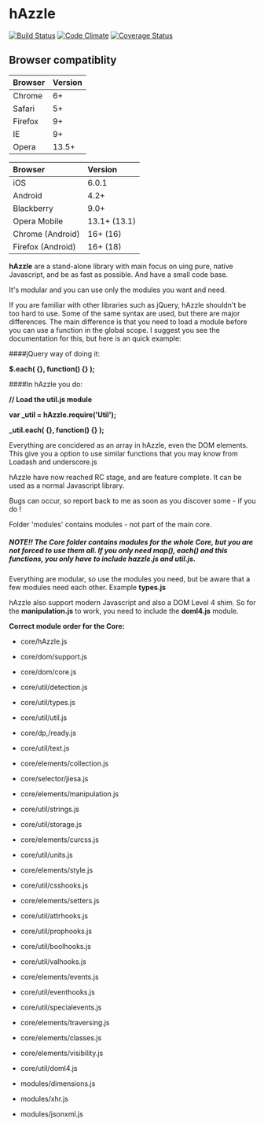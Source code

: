 hAzzle
======

[![Build Status](https://travis-ci.org/hazzlejs/hAzzleJS.svg?branch=master)](https://travis-ci.org/hazzlejs/hAzzleJS) [![Code Climate](https://codeclimate.com/github/hazzlejs/hAzzleJS.png)](https://codeclimate.com/github/hazzlejs/hAzzleJS) [![Coverage Status](https://coveralls.io/repos/mehranhatami/hAzzleJS/badge.png?branch=master)](https://coveralls.io/r/mehranhatami/hAzzleJS?branch=master)

Browser compatiblity
--------------------

<table>
<thead>
<tr>
<th id="browser" style="text-align:left;"> Browser </th>
<th id="version" style="text-align:left;"> Version </th>
</tr>
</thead>

<tbody>
<tr>
<td style="text-align:left;"> Chrome  </td>
<td style="text-align:left;">6+       </td>
</tr>

<tr>
<td style="text-align:left;"> Safari  </td>
<td style="text-align:left;">5+       </td>
</tr>

<tr>
<td style="text-align:left;"> Firefox </td>
<td style="text-align:left;">9+       </td>
</tr>

<tr>
<td style="text-align:left;"> IE      </td>
<td style="text-align:left;">9+       </td>
</tr>

<tr>
<td style="text-align:left;"> Opera   </td>
<td style="text-align:left;">13.5+    </td>
</tr>

</tbody>
</table>

<table>
<thead>
<tr>
<th id="browser" style="text-align:left;"> Browser           </th>
<th id="version" style="text-align:left;"> Version      </th>
</tr>
</thead>

<tbody>
<tr>
<td style="text-align:left;"> iOS               </td>
<td style="text-align:left;"> 6.0.1 </td>
</tr>

<tr>
<td style="text-align:left;"> Android           </td>
<td style="text-align:left;"> 4.2+         </td>
</tr>

<tr>
<td style="text-align:left;"> Blackberry        </td>
<td style="text-align:left;"> 9.0+          </td>
</tr>

<tr>
<td style="text-align:left;"> Opera Mobile      </td>
<td style="text-align:left;"> 13.1+ (13.1) </td>
</tr>

<tr>
<td style="text-align:left;"> Chrome (Android)  </td>
<td style="text-align:left;"> 16+ (16)     </td>
</tr>

<tr>
<td style="text-align:left;"> Firefox (Android) </td>
<td style="text-align:left;"> 16+ (18)     </td>
</tr>

</tbody>
</table>

**hAzzle** are a stand-alone library with main focus on uing pure, native Javascript, and be as fast as possible. And have a small code base.

It's modular and you can use only the modules you want and need.

If you are familiar with other libraries such as jQuery, hAzzle shouldn't be too hard to use. Some of the same syntax are used, but there are major differences. The main difference is that you need to load a module before you can use a function in the global scope. I suggest you see the documentation for this, but here is an quick example:

####jQuery way of doing it:

**$.each( {}, function() {} );**

####In hAzzle you do:

**// Load the util.js module**

**var _util = hAzzle.require('Util');**

**_util.each( {}, function() {} );**

Everything are concidered as an array in hAzzle, even the DOM elements. This give you a option to use
similar functions that you may know from Loadash and underscore.js

hAzzle have now reached RC stage, and are feature complete. It can be used as a normal Javascript library.

Bugs can occur, so report back to me as soon as you discover some - if you do !

Folder 'modules' contains modules - not part of the main core.

##### NOTE!! The **Core folder** contains modules for the whole Core, but you are not forced to use them all. If you only need **map()**, **each()** and this functions, you **only** have to include **hazzle.js** and **util.js**. 

Everything are modular, so use the modules you need, but be aware that a few modules need each other. Example **types.js**

hAzzle also support modern Javascript and also a DOM Level 4 shim. So for the **manipulation.js** to work, you need to include the **doml4.js** module.


**Correct module order for the Core:**

* core/hAzzle.js 
* core/dom/support.js 
* core/dom/core.js 
* core/util/detection.js 
* core/util/types.js 
* core/util/util.js 
* core/dp,/ready.js 
* core/util/text.js 
* core/elements/collection.js 
* core/selector/jiesa.js 
* core/elements/manipulation.js 
* core/util/strings.js 
* core/util/storage.js 
* core/elements/curcss.js 
* core/util/units.js 
* core/elements/style.js 
* core/util/csshooks.js 
* core/elements/setters.js 
* core/util/attrhooks.js 
* core/util/prophooks.js 
* core/util/boolhooks.js 
* core/util/valhooks.js 
* core/elements/events.js 
* core/util/eventhooks.js 
* core/util/specialevents.js 
* core/elements/traversing.js 
* core/elements/classes.js 
* core/elements/visibility.js 
* core/util/doml4.js 

* modules/dimensions.js 
* modules/xhr.js 
* modules/jsonxml.js 
